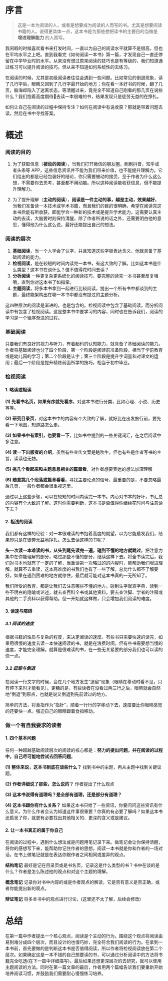 # 序言

> 这是一本为阅读的人，或者是想要成为阅读的人而写的书。尤其是想要阅读书籍的人。说得更具体一点，这本书是为那些想把读书的主要目的当做是 **增进理解能力** 的人而写。

我闲暇的时候喜欢看书来打发时间，一直以为自己的阅读水平就算不是很高，但也在平均水平之上吧。直到我看完《如何阅读一本书》第一篇，才发现自己一直还停留在中学毕业时的水平。从来没有想过原来阅读的技巧也是有等级的，我们知道通过练习可以提升阅读的技巧，但从来不知道如何系统性的去练习。

在阅读的时候，尤其是初级阅读者往往会遇到一些问题。比如常见的倒退现象，读了几行字后，眼睛又回到了几行字最开始的地方；你在看一本好书的时候，翻了几页，脑海却陷入了迷离状态，等清醒过来，竟完全不知道自己刚看的那几页在说些什么？我们抱着高度期待去读一本很难的书，结果发现只是徒劳无益的在挣扎。

如何让自己在阅读的过程中保持专注？如何在阅读中有说收获？那就是带着问题去读，然后在书中寻找答案。

# 概述

### 阅读的目的

1. 为了获取信息（**被动的阅读**），当我们打开微信的朋友圈，刷刷抖音，知乎或者头条等 APP，这些信息资讯并不能为我们带来价值，也不能提升理解力。它们给出的都是已经包装好的结论，你只需要被动的接受，至于作者为什么这么想，不需要你去思考，甚至都不用动脑。所以这种阅读能收获信息，但不能提升理解力。

2. 为了提升理解（**主动的阅读**），**阅读是一件主动的事，越是主动，效果越好**。当我们准备读一本技术或学术书籍，而且我们的目的很明确，希望在阅读完这本书后能有所收获，即能学会一种新的技术或是提升学术能力。这需要认真主动的去读，大脑要时刻保持清醒，除了作者所说的话之外，还需要明白他的意思，懂得他为什么这么说，最好还能提出自己的想法。

### 阅读的层次

1. **基础阅读**，当一个人学会了认字，并且知道这些字锁表达含义，他就具备了基础阅读的能力。
2. **检视阅读**，是在较短的时间内读完一本书，有这大致的了解。比如这本书是什么类型？这本书在谈什么？值不值得花时间去读？
3. **分析阅读** 一种更复杂更系统化的阅读技巧，要完整的读完一本书甚至反复咀嚼，直到你对这本书了如指掌。
4. **主题阅读**，将多本书拿到一起进行比较阅读，提出一个所有书中都谈到的主题，最终能架构出在哪一本书中都没有提过的主题分析。

这四种层次的阅读是渐进的，也是包含的。检视阅读中包含了基础阅读，而分析阅读中有包含了检视阅读。这是整本书中要学习的内容，同时也在告诉我们，阅读的学习是一个循序渐进的过程。

### 基础阅读

只要我们有良好的视力与听力，有着起码的认知能力，就具备了基础阅读的能力。作者将基础阅读也分了四个阶段，第一个阶段是阅读前准备阶段，相当于学前教育或是幼儿园的学习；第二个阶段是认字；第三个阶段是提升字词量和对课文的运用；最后一个阶段是提升精炼前面所学的技巧，相当于初中毕业。

### 检视阅读

#### 1. 略读或粗读

**(1) 先看书名页，如果有序就先看序**。对这本书进行分类，比如心理、小说、历史等等。

**(2) 研究目录页**，对这本书中的内容有个大致的了解，就好比在出发旅行前，要先看一下地图，知道路怎么走。

**(3) 如果书中有索引，也要看一下**，比如书中提到的一些关键词汇，在之后阅读中多注意。

**(4) 读一下出版者的介绍**，虽然有些宣传文案是瞎吹牛，但也有些是作者写书的主旨，读读也无妨。

**(5) 挑几个看起来和主题息息相关的篇章看**，对作者想要表达的想法加深理解

**(6) 随意挑几个段落或篇章看看**。寻找主要论点的信号，最重要的是，不要忽略最后几页，一般作者都会很重视这里。

通过以上这些步骤，可以在较短的时间内读完一本书。内心对书本的好坏，书汇总的内容有个大致的了解。这时你需要判断，这本书是否值得你继续花时间与注意读下去？

#### 2. 粗浅的阅读

我们都有这样的经验：对一本很难读的书抱着高度的期望，以为它能启发我们，结果却只是在徒劳无益地挣扎。怎么去读这样的书呢？

**头一次读一本难读的书，从头到尾先读完一遍，碰到不懂的地方就跳过**。把注意力集中在你能理解的部分，略过那些不懂的部分，继续这样下去。将全书读完后，我们对书本也就有了一定的了解，当重读第一次略过的的内容时，能帮助我们增进理解。就算不去重读，这本高难度的书我们也有了一些了解，总比什么都不了解要好。如果在遇到困难的地方就停住，最后就可能对这本书真的一无所知了。

我们所受的教育，都是让我们去注意哪些不懂的地方。碰到生字就查字典，读到一些不明白的隐喻或论述，就去查百科全书或其他资料。要去查注脚、学者的注释或其他的二手资料以获得帮助。但一开始就这样做，只会增加我们阅读的难度。

#### 3. 读速与障碍

##### 3.1 阅读的速度

根据书籍的性质与复杂的程度，来决定阅读的速度。有些书只需要快速的读完，如果用很慢的速度去读一本快速阅读的书，就是在浪费时间。但有些书需要想当慢的速度，才能完全理解。就算是很难读的书，在一些无关紧要的部分我们也可以读的快一点。

##### 3.2 逗留与倒退

在阅读一行文字的时候，会在几个地方发生“逗留”现象（眼睛在移动时看不见，只有停下来时才能看见）。更糟的是，有些读者在没看过两三行之后，眼睛就会自然地“倒退”到原点，也就是说又倒退到先前读过的地方。

简单的方法，将食指作为“指针”，顺着一行行的字移动下去，速度要比你眼睛感觉的还要快一点。强迫自己的眼睛跟着食指移动。

### 做一个有自我要求的读者

#### 1. 四个基本问题

任何一种超越基础阅读层次的阅读的核心都是：**努力的提出问题，并在阅读的过程中，自己尽可能地尝试去回答问题**。

**(1) 整体来说，这本书到底在谈些什么？** 找到书中的主题，再从主题中找到关键议题。

**(2) 作者详细说了那些，怎么说的？** 作者提出了什么观点

**(3) 这本书说得有道理吗？是全部有道理，还是部分有道理？**

**(4) 这本书跟你有什么关系？** 如果这本书只给了一些资讯，你要问问这些资讯有什么意义。为什么作者会认为知道这件事很重要？你真的有必要了解吗？如果这本书还启发了你，就更有必要找出其他相关的、更深的含义或是建议。

#### 2. 让一本书真正的属于你自己

在阅读的过程中，遇到什么想法或是问题用笔记录下来。做笔记会让你保持清醒，将你的感想写下来，能帮助你记住作者的思想。阅读一本书就是你和作者的一场对话，在书上做笔记就是在表达你跟作者之间相同或差异的观点。

**结构笔记** 最好是记在目录页或是书名页，记录这是什么类型的书？书中在谈的是什么？作者是怎么陈述他的观点和对这个主题的理解。

**概念笔记** 记录你对书中内容的或是作者观点的解读，它是否有意义是否正确，或者你能提出新的观点。

**辩证笔记** 将多本书中的观点进行讨论，(这里还不太了解，后续会修改)

# 总结

在第一篇中作者提出一个核心观点，阅读是个主动的行为。围绕这个观点将阅读由易到难分成四个层次，而且设计的也很巧妙，完全符合我们阅读的行为。在拿到一本书前，首先要做的是判断这本书是否值得阅读，所以作者将检视阅读放在第二个层次。如果确定这是一本不错的自己想要读的书，可以通过分析阅读中的方法将书籍完全吃透(在下一篇中详细描写)。最后如果还想更深层次的去研究，就可以使用主题阅读的方法。同时在第一篇文章的最后，作者用两个篇幅告诉我们要重新开始培养阅读习惯，并鼓励我们需要耐心慢慢练习培养。